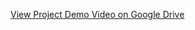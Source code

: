 [View Project Demo Video on Google Drive](https://drive.google.com/file/d/1_UK0yFDPk8hMpb8fQ00QpGPG43Midkf8/view?usp=drive_link)
